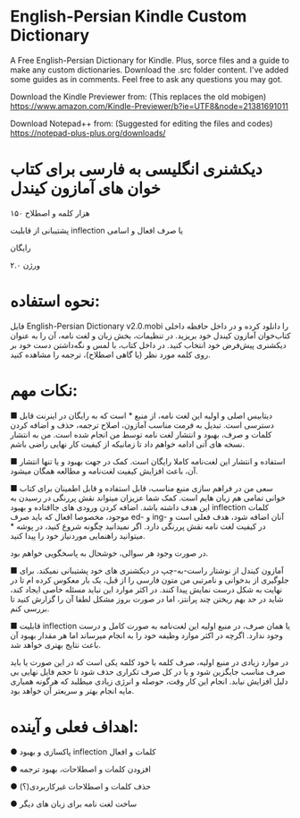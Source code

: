 # English-Persian Kindle Custom Dictionary
 A Free English-Persian Dictionary for Kindle. Plus, sorce files and a guide to make any custom dictionaries.
 Download the .src folder content. I've added some guides as in comments. Feel free to ask any questions you may got.
 
Download the Kindle Previewer from: (This replaces the old mobigen) https://www.amazon.com/Kindle-Previewer/b?ie=UTF8&node=21381691011

Download Notepad++  from: (Suggested for editing the files and codes) https://notepad-plus-plus.org/downloads/


# دیکشنری انگلیسی به فارسی برای کتاب خوان های آمازون کیندل

۱۵۰ هزار کلمه و اصطلاح

پشتیبانی از قابلیت inflection یا صرف افعال و اسامی

رایگان
 
ورژن ۲.۰ 

# نحوه استفاده:
فایل English-Persian Dictionary v2.0.mobi را دانلود کرده و در داخل حافظه داخلی کتاب‌خوان آمازون کیندل خود بریزید.
در تنظیمات، بخش زبان و لغت نامه، آن را به عنوان دیکشنری پیش‌فرض خود انتخاب کنید.
در داخل کتاب، با لمس و نگه‌داشتن دست خود بر روی کلمه مورد نظر (یا گاهی اصطلاح)، ترجمه را مشاهده کنید.
 
# نکات مهم:
■ دیتابیس اصلی و اولیه این لغت نامه، از منبع * است که به رایگان در اینرنت قابل دسترسی است.
تبدیل به فرمت مناسب آمازون، اصلاح ترجمه، حذف و اضافه کردن کلمات و صرف، بهبود و انتشار لغت نامه توسط من انجام شده است. من به انتشار نسخه های آتی ادامه خواهم داد تا زمانیکه از کیفیت کار نهایی راضی باشم. 

■ استفاده و انتشار این لغت‌نامه کاملا رایگان است. کمک در جهت بهبود و یا تنها انتشار آن، باعث افزایش کیفیت لغت‌نامه و مطالعه همگان میشود. 

■ سعی من در فراهم سازی منبع مناسب، قابل استفاده و قابل اطمینان برای کتاب خوانی تمامی هم زبان هایم است. کمک شما عزیزان میتواند نقش پررنگی در رسیدن به این هدف داشته باشد.
اضافه کردن ورودی های جاافتاده و بهبود inflection کلمات موجود، مخصوصا افعال که باید صرف ed- و ing- آنان اضافه شود، هدف فعلی است و در کیفیت لغت نامه نقش پررنگی دارد. 
اگر نمیدانید چگونه شروع کنید، در پوشه * میتوانید راهنمایی موردنیاز خود را پیدا کنید.

در صورت وجود هر سوالی، خوشحال به پاسخگویی خواهم بود.

■ آمازون کیندل از نوشتار راست-به-چپ در دیکشنری های خود پشتیبانی نمیکند. برای جلوگیری از بدخوانی و نامرتبی من متون فارسی را از قبل، یک بار معکوس کرده ام تا در نهایت به شکل درست نمایش پیدا کنند. 
در اکثر موارد این نباید مسئله خاصی ایجاد کند، شاید در حد بهم ریختن چند پرانتز، اما در صورت بروز مشکل لطفا آن را گزارش کنید تا بررسی کنم.

■ قابلیت inflection یا همان صرف، در منبع اولیه این لغت‌نامه به صورت کامل و درست وجود ندارد. اگرچه در اکثر موارد وظیفه خود را به انجام میرساند اما هر مقدار بهبود آن باعث نتایج بهتری خواهد شد.

در موارد زیادی در منبع اولیه، صرف کلمه با خود کلمه یکی است که در این صورت یا باید صرف مناسب جایگزین شود و یا در کل صرف تکراری حذف شود تا حجم فایل نهایی بی دلیل افزایش نیابد.
انجام این کار وقت، حوصله و انرژی زیادی میطلبد که هرگونه همیاری مایه انجام بهتر و سریعتر آن خواهد بود‌.

# اهداف فعلی و آینده:

●  پاکسازی و بهبود inflection کلمات و افعال

● افزودن کلمات و اصطلاحات، بهبود ترجمه

● حذف کلمات و اصطلاحات غیرکاربردی(؟)

● ساخت لغت نامه برای زبان های دیگر
